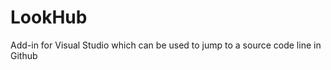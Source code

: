 LookHub
=======

Add-in for Visual Studio which can be used to jump to a source code line in Github
